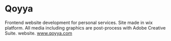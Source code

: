 # Qoyya
Frontend website development for personal services. Site made in wix platform.  All media including graphics are post-process with Adobe Creative Suite. website. www.qoyya.com
